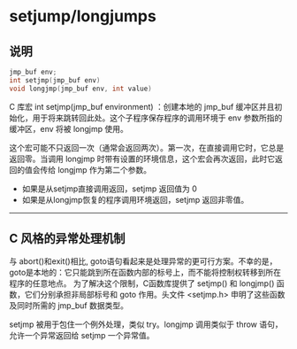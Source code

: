 # setjump/longjumps

## 说明

```c
jmp_buf env;
int setjmp(jmp_buf env)
void longjmp(jmp_buf env, int value)
```

C 库宏 int setjmp(jmp_buf environment) ：创建本地的 jmp_buf 缓冲区并且初始化，用于将来跳转回此处。这个子程序保存程序的调用环境于 env 参数所指的缓冲区，env 将被 longjmp 使用。

这个宏可能不只返回一次（通常会返回两次）。第一次，在直接调用它时，它总是返回零。当调用 longjmp 时带有设置的环境信息，这个宏会再次返回，此时它返回的值会传给 longjmp 作为第二个参数。

- 如果是从setjmp直接调用返回，setjmp 返回值为 0
- 如果是从longjmp恢复的程序调用环境返回，setjmp 返回非零值。

---

## C 风格的异常处理机制

与 abort()和exit()相比, goto语句看起来是处理异常的更可行方案。不幸的是，goto是本地的：它只能跳到所在函数内部的标号上，而不能将控制权转移到所在程序的任意地点。
为了解决这个限制，C函数库提供了 setjmp() 和 longjmp() 函数，它们分别承担非局部标号和 goto 作用。头文件 <setjmp.h> 申明了这些函数及同时所需的 jmp_buf 数据类型。

setjmp 被用于包住一个例外处理，类似 try。longjmp 调用类似于 throw 语句，允许一个异常返回给 setjmp 一个异常值。
